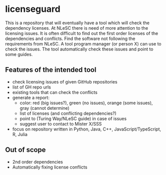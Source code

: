 # licenseguard

This is a repository that will eventually have a tool which will check the dependency licenses.
At NLeSC there is need of more attention to the licensing issues. It is often difficult to find out the first order licenses of the dependencies and conflicts. 
Find the software not following the requirements from NLeSC.
A tool program manager (or person X) can use to check the issues. The tool automatically check these issues and point to some guides.

## Features of the intended tool

- check licensing issues of given GitHub repositories
- list of GH repo urls
- existing tools that can check the conflicts
- generate a report:
  - color: red (big issues?), green (no issues), orange (some issues), gray (cannot determine)
  - list of licenses (and conflicting dependencies?)
  - point to (Turing Way/NLeSC guide) in case of issues
  - suggest user to contact to Mister X/SSS
- focus on repository written in Python, Java, C++, JavaScript/TypeScript, R, Julia

## Out of scope

- 2nd order dependencies
- Automatically fixing license conflicts
